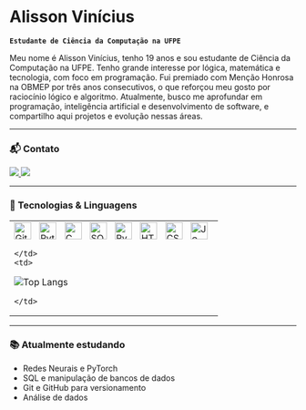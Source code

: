 # Alisson Vinícius

**`Estudante de Ciência da Computação na UFPE`**

Meu nome é Alisson Vinícius, tenho 19 anos e sou estudante de Ciência da Computação na UFPE. Tenho grande interesse por lógica, matemática e tecnologia, com foco em programação. Fui premiado com Menção Honrosa na OBMEP por três anos consecutivos, o que reforçou meu gosto por raciocínio lógico e algoritmo. Atualmente, busco me aprofundar em programação, inteligência artificial e desenvolvimento de software, e compartilho aqui projetos e evolução nessas áreas.

---

### 📬 Contato

<p align="left">
  <a href="https://mail.google.com/mail/?view=cm&to=alissonvini075@gmail.com" target="_blank">
    <img src="https://img.shields.io/badge/-alissonvini075@gmail.com-D14836?style=for-the-badge&logo=gmail&logoColor=white" />
  </a>
  <a href="https://www.linkedin.com/in/alisson-vin%C3%ADcius-610b4a332/" target="_blank">
    <img src="https://img.shields.io/badge/-Alisson%20Vinícius-0077B5?style=for-the-badge&logo=linkedin&logoColor=white" />
  </a>
</p>

---

### 🧠 Tecnologias & Linguagens

<table>
  <tr>
    <td>

<img alt="Git" title="Git" width="30px" style="padding-right: 10px;" src="https://cdn.jsdelivr.net/gh/devicons/devicon@latest/icons/git/git-original.svg" />
<img alt="Python" title="Python" width="30px" style="padding-right: 10px;" src="https://cdn.jsdelivr.net/gh/devicons/devicon@latest/icons/python/python-original.svg" />
<img alt="C" title="C" width="30px" style="padding-right: 10px;" src="https://cdn.jsdelivr.net/gh/devicons/devicon@latest/icons/c/c-original.svg" />
<img alt="SQL" title="SQL" width="30px" style="padding-right: 10px;" src="https://cdn.jsdelivr.net/gh/devicons/devicon@latest/icons/mysql/mysql-original.svg" />
<img alt="PyTorch" title="PyTorch" width="30px" style="padding-right: 10px;" src="https://cdn.jsdelivr.net/gh/devicons/devicon@latest/icons/pytorch/pytorch-original.svg" />
<img alt="HTML" title="HTML" width="30px" style="padding-right: 10px;" src="https://cdn.jsdelivr.net/gh/devicons/devicon@latest/icons/html5/html5-original.svg" />
<img alt="CSS" title="CSS" width="30px" style="padding-right: 10px;" src="https://cdn.jsdelivr.net/gh/devicons/devicon@latest/icons/css3/css3-original.svg" />
<img alt="JS" title="JavaScript" width="30px" style="padding-right: 10px;" src="https://cdn.jsdelivr.net/gh/devicons/devicon@latest/icons/javascript/javascript-original.svg" />

    </td>
    <td>

![Top Langs](https://github-readme-stats.vercel.app/api/top-langs/?username=alisson-vini&layout=compact)

    </td>
  </tr>
</table>

---

### 📚 Atualmente estudando

- Redes Neurais e PyTorch  
- SQL e manipulação de bancos de dados  
- Git e GitHub para versionamento
- Análise de dados
